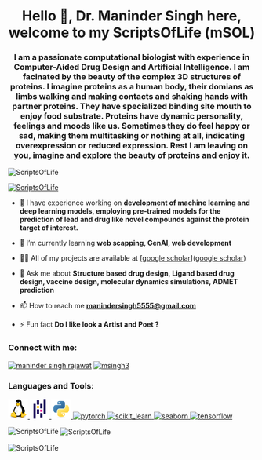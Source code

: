 <h1 align="center">Hello 👋, Dr. Maninder Singh here, welcome to my ScriptsOfLife (mSOL)</h1>
<h3 align="center">I am a passionate computational biologist with experience in Computer-Aided Drug Design and Artificial Intelligence. I am facinated by the beauty of the complex 3D structures of proteins. I imagine proteins as a human body, their domians as limbs walking and making contacts and shaking hands with partner proteins. They have specialized binding site mouth to enjoy food substrate. Proteins have dynamic personality, feelings and moods like us. Sometimes they do feel happy or sad, making them multitasking or nothing at all, indicating overexpression or reduced expression. Rest I am leaving on you, imagine and explore the beauty of proteins and enjoy it.</h3>

<p align="left"> <img src="https://komarev.com/ghpvc/?username=ScriptsOfLife&label=Profile%20views&color=0e75b6&style=flat" alt="ScriptsOfLife" /> </p>

<p align="left"> <a href="https://github.com/ryo-ma/github-profile-trophy"><img src="https://github-profile-trophy.vercel.app/?username=ScriptsOfLife" alt="ScriptsOfLife" /></a> </p>

- 🔭 I have experience working on **development of machine learning and deep learning models, employing pre-trained models for the prediction of lead and drug like novel compounds against the protein target of interest.**

- 🌱 I’m currently learning **web scapping, GenAI, web development**

- 👨‍💻 All of my projects are available at [[google scholar](https://scholar.google.com/citations?user=Zm3DdvkAAAAJ&hl=en)]([google scholar](https://scholar.google.com/citations?user=Zm3DdvkAAAAJ&hl=en))

- 💬 Ask me about **Structure based drug design, Ligand based drug design, vaccine design, molecular dynamics simulations, ADMET prediction**

- 📫 How to reach me **manindersingh5555@gmail.com**

- ⚡ Fun fact **Do I like look a Artist and Poet ?**

<h3 align="left">Connect with me:</h3>
<p align="left">
<a href="https://linkedin.com/in/maninder singh rajawat" target="blank"><img align="center" src="https://raw.githubusercontent.com/rahuldkjain/github-profile-readme-generator/master/src/images/icons/Social/linked-in-alt.svg" alt="maninder singh rajawat" height="30" width="40" /></a>
<a href="https://kaggle.com/msingh3" target="blank"><img align="center" src="https://raw.githubusercontent.com/rahuldkjain/github-profile-readme-generator/master/src/images/icons/Social/kaggle.svg" alt="msingh3" height="30" width="40" /></a>
</p>

<h3 align="left">Languages and Tools:</h3>
<p align="left"> <a href="https://www.linux.org/" target="_blank" rel="noreferrer"> <img src="https://raw.githubusercontent.com/devicons/devicon/master/icons/linux/linux-original.svg" alt="linux" width="40" height="40"/> </a> <a href="https://pandas.pydata.org/" target="_blank" rel="noreferrer"> <img src="https://raw.githubusercontent.com/devicons/devicon/2ae2a900d2f041da66e950e4d48052658d850630/icons/pandas/pandas-original.svg" alt="pandas" width="40" height="40"/> </a> <a href="https://www.python.org" target="_blank" rel="noreferrer"> <img src="https://raw.githubusercontent.com/devicons/devicon/master/icons/python/python-original.svg" alt="python" width="40" height="40"/> </a> <a href="https://pytorch.org/" target="_blank" rel="noreferrer"> <img src="https://www.vectorlogo.zone/logos/pytorch/pytorch-icon.svg" alt="pytorch" width="40" height="40"/> </a> <a href="https://scikit-learn.org/" target="_blank" rel="noreferrer"> <img src="https://upload.wikimedia.org/wikipedia/commons/0/05/Scikit_learn_logo_small.svg" alt="scikit_learn" width="40" height="40"/> </a> <a href="https://seaborn.pydata.org/" target="_blank" rel="noreferrer"> <img src="https://seaborn.pydata.org/_images/logo-mark-lightbg.svg" alt="seaborn" width="40" height="40"/> </a> <a href="https://www.tensorflow.org" target="_blank" rel="noreferrer"> <img src="https://www.vectorlogo.zone/logos/tensorflow/tensorflow-icon.svg" alt="tensorflow" width="40" height="40"/> </a> </p>

<p><img align="left" src="https://github-readme-stats.vercel.app/api/top-langs?username=ScriptsOfLife&show_icons=true&locale=en&layout=compact" alt="ScriptsOfLife" /></p>

<p>&nbsp;<img align="center" src="https://github-readme-stats.vercel.app/api?username=ScriptsOfLife&show_icons=true&locale=en" alt="ScriptsOfLife" /></p>

<p><img align="center" src="https://github-readme-streak-stats.herokuapp.com/?user=ScriptsOfLife&" alt="ScriptsOfLife" /></p>

